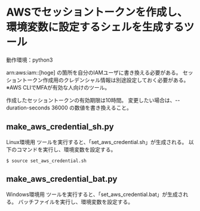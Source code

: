 # AWSでセッショントークンを作成し、環境変数に設定するシェルを生成するツール
動作環境：python3

arn:aws:iam::[hoge] の箇所を自分のIAMユーザに書き換える必要がある。
セッショントークン作成用のクレデンシャル情報は別途設定しておく必要がある。
※AWS CLIでMFAが有効な人向けのツール。

作成したセッショントークンの有効期限は10時間。
変更したい場合は、--duration-seconds 36000 の数値を書き換えること。

## make_aws_credential_sh.py
Linux環境用
ツールを実行すると、「set_aws_credential.sh」が生成される。
以下のコマンドを実行し、環境変数を設定する。
```
$ source set_aws_credential.sh 
```

## make_aws_credential_bat.py
Windows環境用
ツールを実行すると、「set_aws_credential.bat」が生成される。
バッチファイルを実行し、環境変数を設定する。
